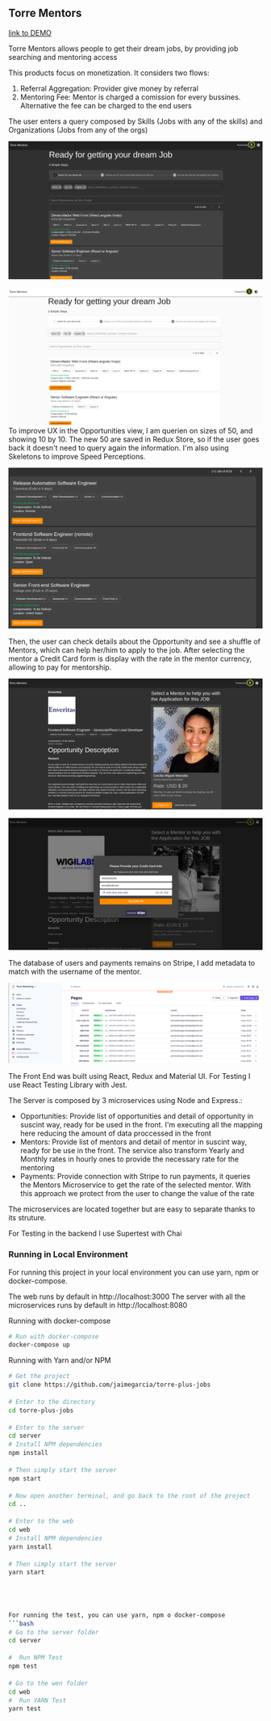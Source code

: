 ## Torre Mentors

[link to DEMO](https://jaimegarcia.github.io/torre-plus-jobs)

Torre Mentors allows people to get their dream jobs, by providing job searching and mentoring access

This products focus on monetization. It considers two flows: 

1. Referral Aggregation: Provider give money by referral
2. Mentoring Fee: Mentor is charged a comission for every bussines. Alternative the fee can be charged to the end users

The user enters a query composed by Skills (Jobs with any of the skills) and Organizations  (Jobs from any of the orgs) 

![alt text](https://github.com/jaimegarcia/torre-plus-jobs/blob/master/images/search.png?raw=true)

![alt text](https://github.com/jaimegarcia/torre-plus-jobs/blob/master/images/search-light.png?raw=true)
To improve UX in the Opportunities view, I am querien on sizes of 50, and showing 10 by 10. The new 50 are saved in Redux Store,
so if the user goes back it doesn't need to query again the information. I'm also using Skeletons to improve Speed Perceptions.

![alt text](https://github.com/jaimegarcia/torre-plus-jobs/blob/master/images/pagination.png?raw=true)

Then, the user can check details about the Opportunity and see a shuffle of Mentors, which can help her/him to apply to the job.
After selecting the mentor a Credit Card form is display with the rate in the mentor currency, allowing to pay for mentorship.

![alt text](https://github.com/jaimegarcia/torre-plus-jobs/blob/master/images/detail.png?raw=true)


![alt text](https://github.com/jaimegarcia/torre-plus-jobs/blob/master/images/card.png?raw=true)


The database of users and payments remains on Stripe, I add metadata to match with the username of the mentor. 

![alt text](https://github.com/jaimegarcia/torre-plus-jobs/blob/master/images/stripe.png?raw=true)

The Front End was built using React, Redux and Material UI. For Testing I use React Testing Library with Jest.

The Server is composed by 3 microservices using Node and Express.:

- Opportunities: Provide list of opportunities and detail of opportunity in suscint way, ready for be used in the front. I'm executing all the mapping here reducing the amount of data proccessed in the front
- Mentors: Provide list of mentors and detail of mentor in suscint way, ready for be use in the front. The service also transform Yearly and Monthly rates in hourly ones to provide the necessary rate for the mentoring
- Payments: Provide connection with Stripe to run payments, it queries the Mentors Microservice to get the rate of the selected mentor. With this approach we protect from the user to change the value of the rate

The microservices are located together but are easy to separate thanks to its struture.

For Testing in the backend I use Supertest with Chai

### Running in Local Environment
For running this project in your local environment you can use yarn, npm or docker-compose. 

The web runs by default in http://localhost:3000
The server with all the microservices runs by default in http://localhost:8080

Running with docker-compose

```bash
# Run with docker-compose
docker-compose up
```


Running with Yarn and/or NPM

```bash
# Get the project
git clone https://github.com/jaimegarcia/torre-plus-jobs

# Enter to the directory
cd torre-plus-jobs

# Enter to the server
cd server
# Install NPM dependencies
npm install

# Then simply start the server
npm start

# Now open another terminal, and go back to the root of the project
cd ..

# Enter to the web
cd web
# Install NPM dependencies
yarn install

# Then simply start the server
yarn start




For running the test, you can use yarn, npm o docker-compose
```bash
# Go to the server folder
cd server

#  Run NPM Test 
npm test

# Go to the wen folder
cd web
#  Run YARN Test
yarn test
```
